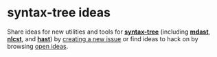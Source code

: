 # syntax-tree ideas

Share ideas for new utilities and tools for [**syntax-tree**](https://github.com/syntax-tree) (including [**mdast**](https://github.com/syntax-tree/mdast), [**nlcst**](https://github.com/syntax-tree/nlcst), and [**hast**](https://github.com/syntax-tree/hast)) by [creating a new issue](https://github.com/syntax-tree/ideas/issues/new) or find ideas to hack on by browsing [open ideas](https://github.com/syntax-tree/ideas/issues).

